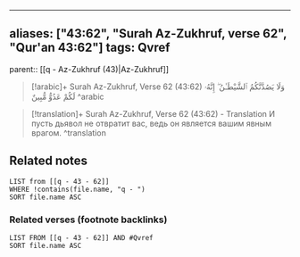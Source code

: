 
---
aliases: ["43:62", "Surah Az-Zukhruf, verse 62", "Qur'an 43:62"]
tags: Qvref
---

parent:: [[q - Az-Zukhruf (43)|Az-Zukhruf]]

> [!arabic]+ Surah Az-Zukhruf, Verse 62 (43:62)
> <span class="quran-arabic">وَلَا يَصُدَّنَّكُمُ ٱلشَّيْطَـٰنُ ۖ إِنَّهُۥ لَكُمْ عَدُوٌّ مُّبِينٌ</span>
^arabic

> [!translation]+ Surah Az-Zukhruf, Verse 62 (43:62) - Translation
> И пусть дьявол не отвратит вас, ведь он является вашим явным врагом.
^translation



## Related notes
```dataview
LIST from [[q - 43 - 62]]
WHERE !contains(file.name, "q - ")
SORT file.name ASC
```

### Related verses (footnote backlinks)
```dataview
LIST FROM [[q - 43 - 62]] AND #Qvref
SORT file.name ASC
```

